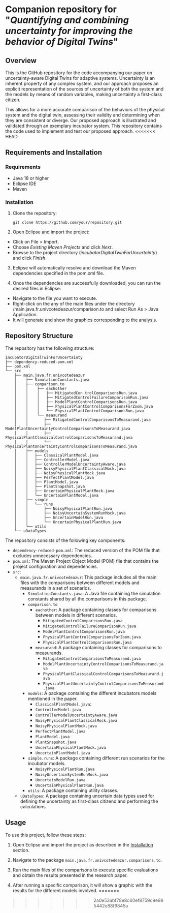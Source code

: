# Companion repository for "*Quantifying and combining uncertainty for improving the behavior of Digital Twins*"

## Overview
This is the GitHub repository for the code accompanying our paper on uncertainty-aware Digital Twins for adaptive systems. Uncertainty is an inherent property of any complex system, and our approach proposes an explicit representation of the sources of uncertainty of both the system and the models by means of random variables, making uncertainty a first-class citizen. 

This allows for a more accurate comparison of the behaviors of the physical system and the digital twin, assessing their validity and determining when they are consistent or diverge. Our proposed approach is illustrated and validated through an exemplary incubator system. This repository contains the code used to implement and test our proposed approach.
<<<<<<< HEAD

## Requirements and Installation

### Requirements

- Java 18 or higher
- Eclipse IDE
- Maven

### Installation

1. Clone the repository:

   ```git clone https://github.com/your/repository.git```

2. Open Eclipse and import the project:

- Click on File > Import.
- Choose _Existing Maven Projects_ and click _Next_.
- Browse to the project directory (_incubatorDigitalTwinForUncertainty_) and click _Finish_.

3. Eclipse will automatically resolve and download the Maven dependencies specified in the pom.xml file. 

4. Once the dependencies are successfully downloaded, you can run the desired files in Eclipse:

- Navigate to the file you want to execute.
- Right-click on the any of the main files under the directory /main.java.fr.univcotedeazur/comparison.to and select Run As > Java Application.
- It will generate and show the graphics corresponding to the analysis.


## Repository Structure

The repository has the following structure:

```
incubatorDigitalTwinForUncertainty
├── dependency-reduced-pom.xml
├── pom.xml
└── src
    ├── main.java.fr.univcotedeazur
    │    ├── SimulationConstants.java
    │    ├── comparison.to 
    │    │    ├── eachother
    │    │    │   ├── MitigatedCon trolComparisonsRun.java
    │    │    │   ├── MitigatedControlFailureComparisonRun.java
    │    │    │   ├── ModelPlantControlComparisonsRun.java
    │    │    │   ├── PhysicalPlantControlComparisonsForZoom.java
    │    │    │   └── PhysicalPlantControlComparisonsRun.java
    │    │    └── measurand
    │    │       ├── MitigatedControlComparisonsToMeasurand.java
    │    │       ├── ModelPlantUncertaintyControlComparisonsToMeasurand.java
    │    │       ├── PhysicalPlantClassicalControlComparisonsToMeasurand.java
    │    │       └── PhysicalPlantUncertaintyControlComparisonsToMeasurand.java
    │    ├── models
    │    │   ├── ClassicalPlantModel.java
    │    │   ├── ControllerModel.java
    │    │   ├── ControllerModelUncertaintyAware.java
    │    │   ├── NoisyPhysicalPlantClassicalMock.java
    │    │   ├── NoisyPhysicalPlantMock.java
    │    │   ├── PerfectPlantModel.java
    │    │   ├── PlantModel.java
    │    │   ├── PlantSnapshot.java
    │    │   ├── UncertainPhysicalPlantMock.java
    │    │   └── UncertainPlantModel.java
    │    ├── simple
    │    │   └── runs
    │    │       ├── NoisyPhysicalPlantRun.java
    │    │       ├── NoisyUncertainSystemRunMock.java
    │    │       ├── UncertainModelRun.java
    │    │       └── UncertainPhysicalPlantRun.java
    │    └── utils
    └── uDataTypes
```

The repository consists of the following key components:

- `dependency-reduced-pom.xml`: The reduced version of the POM file that excludes unnecessary dependencies.
- `pom.xml`: The Maven Project Object Model (POM) file that contains the project configuration and dependencies.
- `src`: 
  - `main.java.fr.univcotedeazur`: This package includes all the main files with the comparisons between different models and measurands in a set of scenarios.
    - `SimulationConstants.java`: A Java file containing the simulation constants shared by all the comparisons in this package.
    - `comparison.to`
      - `eachother`: A package containing classes for comparisons between models in different scenarios.
        - `MitigatedControlComparisonsRun.java`
        - `MitigatedControlFailureComparisonRun.java`
        - `ModelPlantControlComparisonsRun.java`
        - `PhysicalPlantControlComparisonsForZoom.java`
        - `PhysicalPlantControlComparisonsRun.java`
      - `measurand`: A package containing classes for comparisons to measurands.
        - `MitigatedControlComparisonsToMeasurand.java`
        - `ModelPlantUncertaintyControlComparisonsToMeasurand.java`
        - `PhysicalPlantClassicalControlComparisonsToMeasurand.java`
        - `PhysicalPlantUncertaintyControlComparisonsToMeasurand.java`
    - `models`: A package containing  the different incubators models mentioned in the paper.
      - `ClassicalPlantModel.java`:
      - `ControllerModel.java`
      - `ControllerModelUncertaintyAware.java`
      - `NoisyPhysicalPlantClassicalMock.java`
      - `NoisyPhysicalPlantMock.java`
      - `PerfectPlantModel.java`
      - `PlantModel.java`
      - `PlantSnapshot.java`
      - `UncertainPhysicalPlantMock.java`
      - `UncertainPlantModel.java`
    - `simple.runs`: A package containing different run scenarios for the incubator models.
        - `NoisyPhysicalPlantRun.java`
        - `NoisyUncertainSystemRunMock.java`
        - `UncertainModelRun.java`
        - `UncertainPhysicalPlantRun.java`
    - `utils`: A package containing utility classes.
  - `uDataTypes`: A package containing uncertain data types used for defining the uncertainty as first-class citizend and performing the calculations.

## Usage

To use this project, follow these steps:

1. Open Eclipse and import the project as described in the [Installation](#installation) section.

2. Navigate to the package `main.java.fr.univcotedeazur.comparisons.to`.

3. Run the main files of the comparisons to execute specific evaluations and obtain the results presented in the research paper.

4. After running a specific comparison, it will show a graphic with the results for the different models involved.
=======
>>>>>>> 2a0e53abf78e8c60ef8759c9e985442e88f9845a
